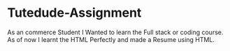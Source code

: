 # Tutedude-Assignment
As an commerce Student I Wanted to learn the Full stack or coding course. As of now I learnt the HTML Perfectly and made a Resume using HTML.
